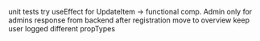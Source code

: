 unit tests
try useEffect for UpdateItem -> functional comp.
Admin only for admins
response from backend
after registration move to overview
keep user logged different
propTypes